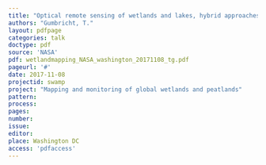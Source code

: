 ```yaml
---
title: "Optical remote sensing of wetlands and lakes, hybrid approaches"
authors: "Gumbricht, T."
layout: pdfpage
categories: talk
doctype: pdf
source: 'NASA'
pdf: wetlandmapping_NASA_washington_20171108_tg.pdf
pageurl: '#'
date: 2017-11-08
projectid: swamp
project: "Mapping and monitoring of global wetlands and peatlands"
pattern:
process:
pages:
number:
issue:
editor:
place: Washington DC
access: 'pdfaccess'
---
```

